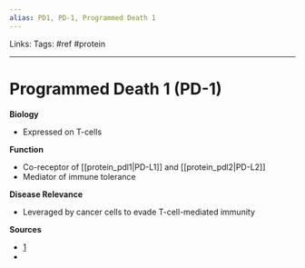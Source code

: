 ```yaml
---
alias: PD1, PD-1, Programmed Death 1
---
```


Links:
Tags: #ref #protein

-----

# Programmed Death 1 (PD-1)

**Biology**
- Expressed on T-cells

**Function**
- Co-receptor of [[protein_pdl1|PD-L1]] and [[protein_pdl2|PD-L2]]
- Mediator of immune tolerance

**Disease Relevance**
- Leveraged by cancer cells to evade T-cell-mediated immunity


**Sources**
- [1](https://doi.org/10.1016/j.immuni.2018.03.014)
- 

